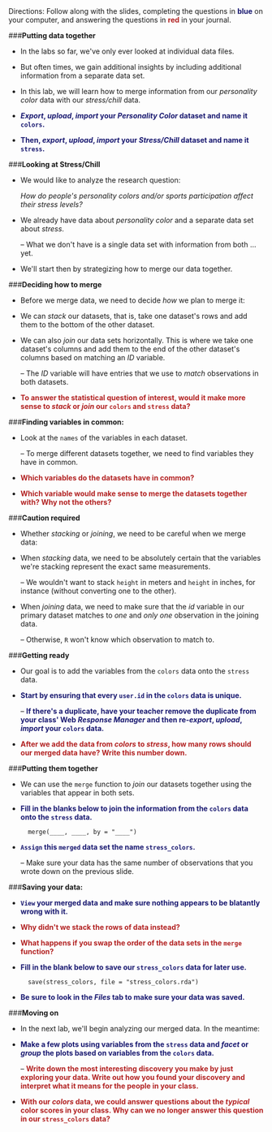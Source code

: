##
Directions: Follow along with the slides, completing the questions in <span style="color:midnightblue;">**blue**</span> on your computer, and answering the questions in <span style="color:firebrick;">**red**</span> in your journal.

###**Putting data together**
* In the labs so far, we've only ever looked at individual data files.

* But often times, we gain additional insights by including additional information from a separate
data set.

* In this lab, we will learn how to merge information from our *personality color* data with our
*stress/chill* data.

* <span style="color:midnightblue;">***Export*, *upload*, *import* your *Personality Color* dataset and name it ```colors```.**</span>

* <span style="color:midnightblue;">**Then, *export*, *upload*, *import* your *Stress/Chill* dataset and name it ```stress```.**</span>

###**Looking at Stress/Chill**
* We would like to analyze the research question:

    *How do people's personality colors and/or sports participation affect their stress levels?*

* We already have data about *personality color* and a separate data set about *stress*.

    – What we don't have is a single data set with information from both ... yet.

* We'll start then by strategizing how to merge our data together.

###**Deciding how to merge**
* Before we merge data, we need to decide *how* we plan to merge it:

* We can *stack* our datasets, that is, take one dataset's rows and add them to the bottom of the
other dataset.

* We can also *join* our data sets horizontally. This is where we take one dataset's columns and
add them to the end of the other dataset's columns based on matching an *ID* variable.

    – The *ID* variable will have entries that we use to *match* observations in both datasets.

* <span style="color:firebrick;">**To answer the statistical question of interest, would it make more sense to *stack* or *join*
our ```colors``` and ```stress``` data?**</span>

###**Finding variables in common:**
* Look at the ```names``` of the variables in each dataset.

    – To merge different datasets together, we need to find variables they have in common.

* <span style="color:firebrick;">**Which variables do the datasets have in common?**</span>

* <span style="color:firebrick;">**Which variable would make sense to merge the datasets together with? Why not the others?**</span>

###**Caution required**
* Whether *stacking* or *joining*, we need to be careful when we merge data:

* When *stacking* data, we need to be absolutely certain that the variables we're stacking represent
the exact same measurements.

    – We wouldn't want to stack ```height``` in meters and ```height``` in inches, for instance (without
    converting one to the other).

* When *joining* data, we need to make sure that the *id* variable in our primary dataset matches to
*one* and *only one* observation in the joining data.

    – Otherwise, ```R``` won't know which observation to match to.

###**Getting ready**
* Our goal is to add the variables from the ```colors``` data onto the ```stress``` data.

* <span style="color:midnightblue;">**Start by ensuring that every ```user.id``` in the ```colors``` data is unique.**</span>

    – <span style="color:midnightblue;">**If there's a duplicate, have your teacher remove the duplicate from your class' Web *Response Manager* and then re-*export*, *upload*, *import* your ```colors``` data.**</span>

* <span style="color:firebrick;">**After we add the data from *colors* to *stress*, how many rows should our merged data
have? Write this number down.**</span>

###**Putting them together**
* We can use the ```merge``` function to *join* our datasets together using the variables that appear in
both sets.

* <span style="color:midnightblue;">**Fill in the blanks below to join the information from the ```colors``` data onto the ```stress``` data.**</span>

        merge(____, ____, by = "____")

* <span style="color:midnightblue;">**```Assign``` this ```merged``` data set the name ```stress_colors```.**</span>

    – Make sure your data has the same number of observations that you wrote down on the
    previous slide.

###**Saving your data:**
* <span style="color:midnightblue;">**```View``` your merged data and make sure nothing appears to be blatantly wrong with it.**</span>

* <span style="color:firebrick;">**Why didn't we stack the rows of data instead?**</span>

* <span style="color:firebrick;">**What happens if you swap the order of the data sets in the ```merge``` function?**</span>

* <span style="color:midnightblue;">**Fill in the blank below to save our ```stress_colors``` data for later use.**</span>

        save(stress_colors, file = "stress_colors.rda")

* <span style="color:midnightblue;">**Be sure to look in the *Files* tab to make sure your data was saved.**</span>

###**Moving on**
* In the next lab, we'll begin analyzing our merged data. In the meantime:

* <span style="color:midnightblue;">**Make a few plots using variables from the ```stress``` data and *facet* or *group* the plots based on variables from the ```colors``` data.**</span>

    – <span style="color:firebrick;">**Write down the most interesting discovery you make by just exploring your data. Write out how you found your discovery and interpret what it means for the
    people in your class.**</span>

* <span style="color:firebrick;">**With our *colors* data, we could answer questions about the *typical* color scores in your class. Why can we no longer answer this question in our ```stress_colors``` data?**</span>